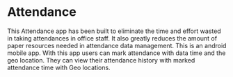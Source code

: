# Attendance
 This Attendance app has been built to eliminate the time and effort wasted in taking attendances in office staff. It also greatly reduces the amount of paper resources needed in attendance data management. This is an android mobile app. With this app users can mark attendance with data time and the geo location. They can view their attendance history with marked attendance time with Geo locations.
